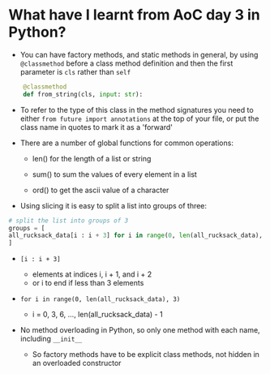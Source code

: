 # What have I learnt from AoC day 3 in Python?

- You can have factory methods, and static methods in general, by using `@classmethod` before a class method definition and then the first parameter is `cls` rather than `self`

```py
    @classmethod
    def from_string(cls, input: str):
```

- To refer to the type of this class in the method signatures you need to either `from future import annotations` at the top of your file, or put the class name in quotes to mark it as a 'forward'

- There are a number of global functions for common operations:

  - len() for the length of a list or string

  - sum() to sum the values of every element in a list

  - ord() to get the ascii value of a character

- Using slicing it is easy to split a list into groups of three:

```py
# split the list into groups of 3
groups = [
all_rucksack_data[i : i + 3] for i in range(0, len(all_rucksack_data), 3)
]
```

- `[i : i + 3]`
  - elements at indices i, i + 1, and i + 2
  - or i to end if less than 3 elements
- `for i in range(0, len(all_rucksack_data), 3)`

  - i = 0, 3, 6, ..., len(all_rucksack_data) - 1

- No method overloading in Python, so only one method with each name, including `__init__`

  - So factory methods have to be explicit class methods, not hidden in an overloaded constructor
